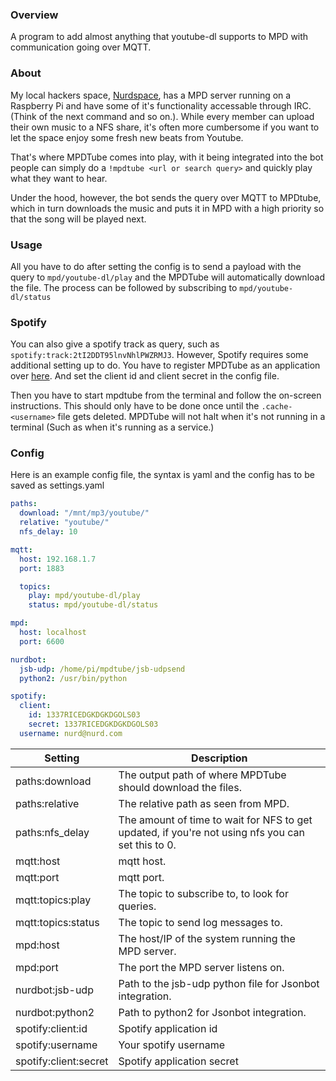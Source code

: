 ﻿### Overview

A program to add almost anything that youtube-dl supports to MPD with communication going over MQTT.

### About
My local hackers space, [Nurdspace](https://nurdspace.nl/Main_Page), has a MPD server running on a Raspberry Pi and have some of it's functionality accessable through IRC. (Think of the next command and so on.). While every member can upload their own music to a NFS share, it's often more cumbersome if you want to let the space enjoy some fresh new beats from Youtube. 

That's where MPDTube comes into play, with it being integrated into the bot people can simply do a `!mpdtube <url or search query>` and quickly play what they want to hear.

Under the hood, however, the bot sends the query over MQTT to MPDtube, which in turn downloads the music and puts it in MPD with a high priority so that the song will be played next.

### Usage
All you have to do after setting the config is to send a payload with the query to `mpd/youtube-dl/play` and the MPDTube will automatically download the file. The process can be followed by subscribing to `mpd/youtube-dl/status`

### Spotify
You can also give a spotify track as query, such as `spotify:track:2tI2DDT95lnvNhlPWZRMJ3`. However, Spotify requires some additional setting up to do. You have to register MPDTube as an application over [here](https://developer.spotify.com/dashboard/applications). And set the client id and client secret in the config file.

Then you have to start mpdtube from the terminal and follow the on-screen instructions. This should only have to be done once until the `.cache-<username>` file gets deleted. MPDTube will not halt when it's not running in a terminal (Such as when it's running as a service.)

### Config
Here is an example config file, the syntax is yaml and the config has to be saved as settings.yaml
```yaml
paths:
  download: "/mnt/mp3/youtube/"
  relative: "youtube/"
  nfs_delay: 10

mqtt:
  host: 192.168.1.7
  port: 1883

  topics:
    play: mpd/youtube-dl/play
    status: mpd/youtube-dl/status

mpd:
  host: localhost
  port: 6600

nurdbot:
  jsb-udp: /home/pi/mpdtube/jsb-udpsend
  python2: /usr/bin/python

spotify:
  client:
    id: 1337RICEDGKDGKDGOLS03
    secret: 1337RICEDGKDGKDGOLS03
  username: nurd@nurd.com
```


| Setting               | Description                              |
|-----------------------|------------------------------------------|
| paths:download        | The output path of where MPDTube should download the files. |
| paths:relative        | The relative path as seen from MPD.      |
| paths:nfs_delay       | The amount of time to wait for NFS to get updated, if you're not using nfs you can set this to 0. |
| mqtt:host             | mqtt host.                               |
| mqtt:port             | mqtt port.                               |
| mqtt:topics:play      | The topic to subscribe to, to look for queries. |
| mqtt:topics:status    | The topic to send log messages to.       |
| mpd:host              | The host/IP of the system running the MPD server. |
| mpd:port              | The port the MPD server listens on.      |
| nurdbot:jsb-udp       | Path to the jsb-udp python file for Jsonbot integration. |
| nurdbot:python2       | Path to python2 for Jsonbot integration. |
| spotify:client:id     | Spotify application id                   |
| spotify:username      | Your spotify username                    |
| spotify:client:secret | Spotify application secret               |


